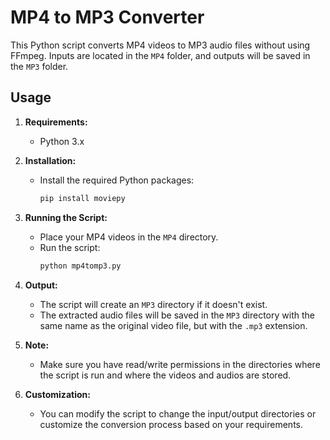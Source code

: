# MP4 to MP3 Converter

This Python script converts MP4 videos to MP3 audio files without using FFmpeg. Inputs are located in the `MP4` folder, and outputs will be saved in the `MP3` folder.

## Usage

1. **Requirements:**
   - Python 3.x

2. **Installation:**
   - Install the required Python packages:
     ```bash
     pip install moviepy
     ```

3. **Running the Script:**
   - Place your MP4 videos in the `MP4` directory.
   - Run the script:
     ```bash
     python mp4tomp3.py
     ```

4. **Output:**
   - The script will create an `MP3` directory if it doesn't exist.
   - The extracted audio files will be saved in the `MP3` directory with the same name as the original video file, but with the `.mp3` extension.

5. **Note:**
   - Make sure you have read/write permissions in the directories where the script is run and where the videos and audios are stored.

6. **Customization:**
   - You can modify the script to change the input/output directories or customize the conversion process based on your requirements.
